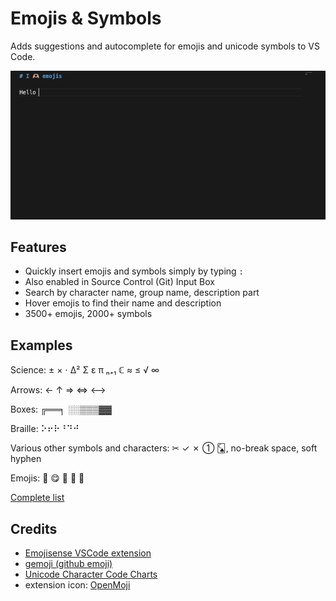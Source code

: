 # Emojis & Symbols

Adds suggestions and autocomplete for emojis and unicode symbols to VS Code.

![Demo](media/demo.gif)

## Features

- Quickly insert emojis and symbols simply by typing `:`
- Also enabled in Source Control (Git) Input Box
- Search by character name, group name, description part
- Hover emojis to find their name and description
- 3500+ emojis, 2000+ symbols

## Examples

Science: ± × ⋅ Δ² Σ ε π ₙ₊₁ ℂ ≈ ≤ √ ∞

Arrows: ← ↑ ⇒ ⇔ ⟷

Boxes: ╔══╕ ░░▒▒▒▓▓

Braille: ⠕⠖⠗⠘⠙⠚

Various other symbols and characters: ✂ ✓ ✗ ➀ 🂬, no-break space, soft hyphen

Emojis: 🧁 😋 💊 🤮 🤷

[Complete list](https://github.com/fpirsch/vscode-emojis-and-symbols/blob/main/src/emojis.ts)

## Credits

- [Emojisense VSCode extension](https://github.com/mattbierner/vscode-emojisense/)
- [gemoji (github emoji)](https://github.com/github/gemoji)
- [Unicode Character Code Charts](https://unicode.org/charts/)
- extension icon: [OpenMoji](https://openmoji.org)
